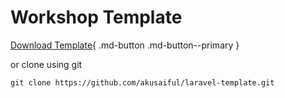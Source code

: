 # Workshop Template

[Download Template](assets/directory-template.zip){ .md-button .md-button--primary }

or clone using git 

    git clone https://github.com/akusaiful/laravel-template.git